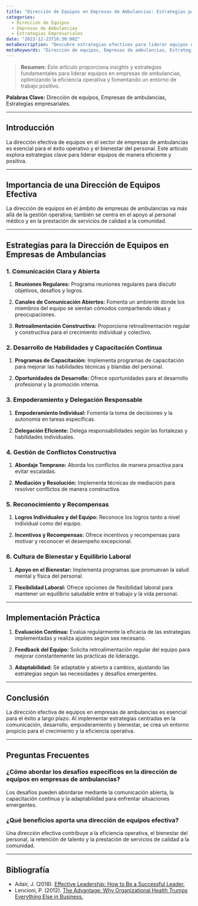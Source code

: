 ```yaml
---
title: "Dirección de Equipos en Empresas de Ambulancias: Estrategias para el Éxito"
categories:
  - Dirección de Equipos
  - Empresas de Ambulancias
  - Estrategias Empresariales
date: "2023-12-23T16:30:00Z"
metaDescription: "Descubre estrategias efectivas para liderar equipos en empresas de ambulancias, asegurando el éxito operativo y el bienestar del personal."
metaKeywords: "Dirección de equipos, Empresas de ambulancias, Estrategias empresariales"
---
```


> **Resumen:** Este artículo proporciona insights y estrategias fundamentales para liderar equipos en empresas de ambulancias, optimizando la eficiencia operativa y fomentando un entorno de trabajo positivo.

**Palabras Clave:** Dirección de equipos, Empresas de ambulancias, Estrategias empresariales.

---

## Introducción

La dirección efectiva de equipos en el sector de empresas de ambulancias es esencial para el éxito operativo y el bienestar del personal. Este artículo explora estrategias clave para liderar equipos de manera eficiente y positiva.

---

## Importancia de una Dirección de Equipos Efectiva

La dirección de equipos en el ámbito de empresas de ambulancias va más allá de la gestión operativa; también se centra en el apoyo al personal médico y en la prestación de servicios de calidad a la comunidad.

---

## Estrategias para la Dirección de Equipos en Empresas de Ambulancias

### **1. Comunicación Clara y Abierta**

1. **Reuniones Regulares:** Programa reuniones regulares para discutir objetivos, desafíos y logros.

2. **Canales de Comunicación Abiertos:** Fomenta un ambiente donde los miembros del equipo se sientan cómodos compartiendo ideas y preocupaciones.

3. **Retroalimentación Constructiva:** Proporciona retroalimentación regular y constructiva para el crecimiento individual y colectivo.

### **2. Desarrollo de Habilidades y Capacitación Continua**

1. **Programas de Capacitación:** Implementa programas de capacitación para mejorar las habilidades técnicas y blandas del personal.

2. **Oportunidades de Desarrollo:** Ofrece oportunidades para el desarrollo profesional y la promoción interna.

### **3. Empoderamiento y Delegación Responsable**

1. **Empoderamiento Individual:** Fomenta la toma de decisiones y la autonomía en tareas específicas.

2. **Delegación Eficiente:** Delega responsabilidades según las fortalezas y habilidades individuales.

### **4. Gestión de Conflictos Constructiva**

1. **Abordaje Temprano:** Aborda los conflictos de manera proactiva para evitar escaladas.

2. **Mediación y Resolución:** Implementa técnicas de mediación para resolver conflictos de manera constructiva.

### **5. Reconocimiento y Recompensas**

1. **Logros Individuales y del Equipo:** Reconoce los logros tanto a nivel individual como del equipo.

2. **Incentivos y Recompensas:** Ofrece incentivos y recompensas para motivar y reconocer el desempeño excepcional.

### **6. Cultura de Bienestar y Equilibrio Laboral**

1. **Apoyo en el Bienestar:** Implementa programas que promuevan la salud mental y física del personal.

2. **Flexibilidad Laboral:** Ofrece opciones de flexibilidad laboral para mantener un equilibrio saludable entre el trabajo y la vida personal.

---

## Implementación Práctica

1. **Evaluación Continua:** Evalúa regularmente la eficacia de las estrategias implementadas y realiza ajustes según sea necesario.

2. **Feedback del Equipo:** Solicita retroalimentación regular del equipo para mejorar constantemente las prácticas de liderazgo.

3. **Adaptabilidad:** Sé adaptable y abierto a cambios, ajustando las estrategias según las necesidades y desafíos emergentes.

---

## Conclusión

La dirección efectiva de equipos en empresas de ambulancias es esencial para el éxito a largo plazo. Al implementar estrategias centradas en la comunicación, desarrollo, empoderamiento y bienestar, se crea un entorno propicio para el crecimiento y la eficiencia operativa.

---

## Preguntas Frecuentes

### ¿Cómo abordar los desafíos específicos en la dirección de equipos en empresas de ambulancias?

Los desafíos pueden abordarse mediante la comunicación abierta, la capacitación continua y la adaptabilidad para enfrentar situaciones emergentes.

### ¿Qué beneficios aporta una dirección de equipos efectiva?

Una dirección efectiva contribuye a la eficiencia operativa, el bienestar del personal, la retención de talento y la prestación de servicios de calidad a la comunidad.

---

## Bibliografía

- Adair, J. (2018). [Effective Leadership: How to Be a Successful Leader.](https://www.johnadair.co.uk/effective-leadership-how-to-be-a-successful-leader/)
- Lencioni, P. (2012). [The Advantage: Why Organizational Health Trumps Everything Else in Business.](https://www.tablegroup.com/books/advantage)

